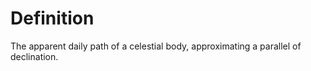 # Definition

The apparent daily path of a celestial body, approximating a parallel of
declination.

